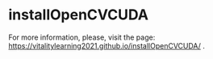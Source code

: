 # installOpenCVCUDA

For more information, please, visit the page: https://vitalitylearning2021.github.io/installOpenCVCUDA/ .
